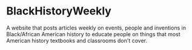 # BlackHistoryWeekly
A website that posts articles weekly on events, people and inventions in Black/African American history to educate people on things that most American history textbooks and classrooms don't cover.
